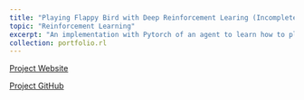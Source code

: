 ```yaml
---
title: "Playing Flappy Bird with Deep Reinforcement Learing (Incomplete)"
topic: "Reinforcement Learning"
excerpt: "An implementation with Pytorch of an agent to learn how to play the Flappy Bird game. <br/>"
collection: portfolio.rl
---
```


[Project Website](https://netopedro.github.io/DeepReinforcementLearningFlappyBird)

[Project GitHub](https://github.com/NetoPedro/DeepReinforcementLearningFlappyBird)


